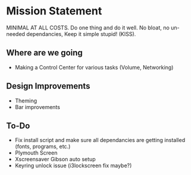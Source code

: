 
# Mission Statement

MINIMAL AT ALL COSTS. Do one thing and do it well. No bloat, no un-needed dependancies, Keep it simple stupid! (KISS).

## Where are we going

- Making a Control Center for various tasks (Volume, Networking)

## Design Improvements

- Theming
- Bar improvements

## To-Do

- Fix install script and make sure all dependancies are getting installed (fonts, programs, etc.)
- Plymouth Screen
- Xscreensaver Gibson auto setup
- Keyring unlock issue (i3lockscreen fix maybe?)
